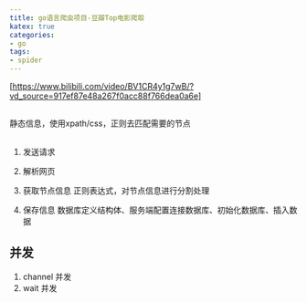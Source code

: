 ```yaml
---
title: go语言爬虫项目-豆瓣Top电影爬取
katex: true
categories: 
- go
tags:
- spider
---
```


[https://www.bilibili.com/video/BV1CR4y1g7wB/?vd_source=917ef87e48a267f0acc88f766dea0a6e]

##
静态信息，使用xpath/css，正则去匹配需要的节点

## 
1. 发送请求

2. 解析网页

3. 获取节点信息
正则表达式，对节点信息进行分割处理

4. 保存信息
数据库定义结构体、服务端配置连接数据库、初始化数据库、插入数据

## 并发
1. channel 并发
2. wait 并发